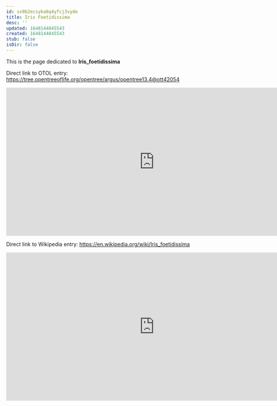 ```yaml
---
id: sx9b2ecsyka6q4yfcj3vyde
title: Iris Foetidissima
desc: ''
updated: 1648144045543
created: 1648144045543
stub: false
isDir: false
---
```

This is the page dedicated to **Iris_foetidissima**


Direct link to OTOL entry: https://tree.opentreeoflife.org/opentree/argus/opentree13.4@ott42054



<html>
    <body>
    <iframe src="https://tree.opentreeoflife.org/opentree/argus/opentree13.4@ott42054"
    width="800" height="400" frameborder="0" allowfullscreen> </iframe>
    </body>
</html>
    


Direct link to Wikipedia entry: https://en.wikipedia.org/wiki/Iris_foetidissima



<html>
    <body>
    <iframe src="https://en.wikipedia.org/wiki/Iris_foetidissima"
    width="800" height="400" frameborder="0" allowfullscreen> </iframe>
    </body>
</html>
    
